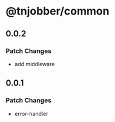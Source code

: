 # @tnjobber/common

## 0.0.2

### Patch Changes

- add middleware

## 0.0.1

### Patch Changes

- error-handler
